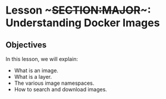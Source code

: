 <!SLIDE>
# Lesson ~~~SECTION:MAJOR~~~: Understanding Docker Images
## Objectives

In this lesson, we will explain:

* What is an image.
* What is a layer.
* The various image namespaces.
* How to search and download images.
